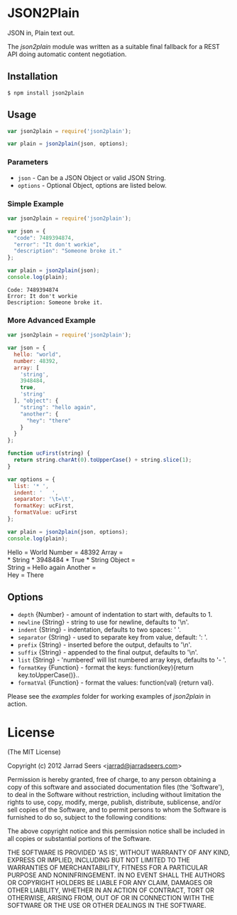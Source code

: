 # JSON2Plain

JSON in, Plain text out.

The _json2plain_ module was written as a suitable final fallback for a REST API doing automatic content negotiation.

## Installation

	$ npm install json2plain

## Usage

```js
var json2plain = require('json2plain');

var plain = json2plain(json, options);
```

### Parameters
* `json` - Can be a JSON Object or valid JSON String.
* `options` - Optional Object, options are listed below.

### Simple Example

```js
var json2plain = require('json2plain');

var json = {
  "code": 7489394874,
  "error": "It don't workie",
  "description": "Someone broke it."
};

var plain = json2plain(json);
console.log(plain);
```

	Code: 7489394874
	Error: It don't workie
	Description: Someone broke it.

### More Advanced Example

```js
var json2plain = require('json2plain');

var json = { 
  hello: "world",
  number: 48392,
  array: [
    'string',
    3948484,
    true,
    'string'
  ], "object": {
    "string": "hello again",
    "another": {
      "hey": "there"
    }   
  }
};

function ucFirst(string) {
  return string.charAt(0).toUpperCase() + string.slice(1);
}

var options = { 
  list: '* ',
  indent: '   ',
  separator: '\t=\t',
  formatKey: ucFirst,
  formatValue: ucFirst
};

var plain = json2plain(json, options);
console.log(plain);
```

   Hello	=	World
   Number	=	48392
   Array	=	
      * String
      * 3948484
      * True
      * String
   Object	=	
      String	=	Hello again
      Another	=	
         Hey	=	There


## Options

* `depth`     {Number}   - amount of indentation to start with, defaults to 1.
* `newline`   {String}   - string to use for newline, defaults to '\n'.
* `indent`    {String}   - indentation, defaults to two spaces: '  '.
* `separator` {String}   - used to separate key from value, default: ': '.
* `prefix`    {String}   - inserted before the output, defaults to '\n'.
* `suffix`    {String}   - appended to the final output, defaults to '\n'.
* `list`      {String}   - 'numbered' will list numbered array keys, defaults to '- '.
* `formatKey` {Function} - format the keys: function(key){return key.toUpperCase()}..
* `formatVal` {Function} - format the values: function(val) {return val}.

Please see the _examples_ folder for working examples of _json2plain_ in action.

# License 

(The MIT License)

Copyright (c) 2012 Jarrad Seers &lt;jarrad@jarradseers.com&gt;

Permission is hereby granted, free of charge, to any person obtaining
a copy of this software and associated documentation files (the
'Software'), to deal in the Software without restriction, including
without limitation the rights to use, copy, modify, merge, publish,
distribute, sublicense, and/or sell copies of the Software, and to
permit persons to whom the Software is furnished to do so, subject to
the following conditions:

The above copyright notice and this permission notice shall be
included in all copies or substantial portions of the Software.

THE SOFTWARE IS PROVIDED 'AS IS', WITHOUT WARRANTY OF ANY KIND,
EXPRESS OR IMPLIED, INCLUDING BUT NOT LIMITED TO THE WARRANTIES OF
MERCHANTABILITY, FITNESS FOR A PARTICULAR PURPOSE AND NONINFRINGEMENT.
IN NO EVENT SHALL THE AUTHORS OR COPYRIGHT HOLDERS BE LIABLE FOR ANY
CLAIM, DAMAGES OR OTHER LIABILITY, WHETHER IN AN ACTION OF CONTRACT,
TORT OR OTHERWISE, ARISING FROM, OUT OF OR IN CONNECTION WITH THE
SOFTWARE OR THE USE OR OTHER DEALINGS IN THE SOFTWARE.
